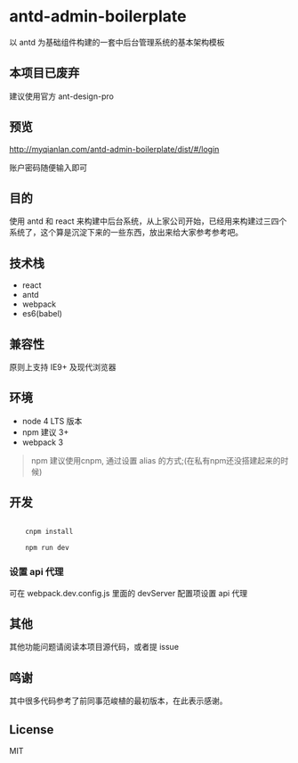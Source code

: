 # antd-admin-boilerplate
以 antd 为基础组件构建的一套中后台管理系统的基本架构模板

## 本项目已废弃

建议使用官方 ant-design-pro

## 预览

http://myqianlan.com/antd-admin-boilerplate/dist/#/login

账户密码随便输入即可

## 目的

使用 antd 和 react 来构建中后台系统，从上家公司开始，已经用来构建过三四个系统了，这个算是沉淀下来的一些东西，放出来给大家参考参考吧。

## 技术栈

- react
- antd
- webpack
- es6(babel)

## 兼容性

原则上支持 IE9+ 及现代浏览器

## 环境

- node 4 LTS 版本
- npm 建议 3+
- webpack 3

> npm 建议使用cnpm, 通过设置 alias 的方式;(在私有npm还没搭建起来的时候)

## 开发

```bash

    cnpm install

    npm run dev

```
### 设置 api 代理

可在 webpack.dev.config.js 里面的 devServer 配置项设置 api 代理

## 其他

其他功能问题请阅读本项目源代码，或者提 issue

## 鸣谢

其中很多代码参考了前同事范峻植的最初版本，在此表示感谢。

## License

MIT
